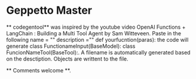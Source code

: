 # Geppetto Master
** codegentool** was inspired by the youtube video OpenAI Functions + LangChain : Building a Multi Tool Agent
by Sam Witteveen.
Paste in the following
name = ""
description =""
def yourfucntion(paras):
the code will generate class FunctionameInput(BaseModel): class FuncionNameTool(BaseTool):.
A filename is automatically generated based on the desctiption. Objects are writtent to the file.

** Comments welcome **.

